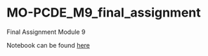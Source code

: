 # MO-PCDE_M9_final_assignment
Final Assignment Module 9

Notebook can be found [here](https://github.com/chris-machado/MO-PCDE_M9_final_assignment/blob/main/M9_Final_Assignment.ipynb)
